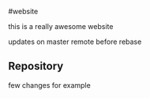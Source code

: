 #website

this is a really awesome website


updates on master remote before rebase


## Repository 

few changes for example 